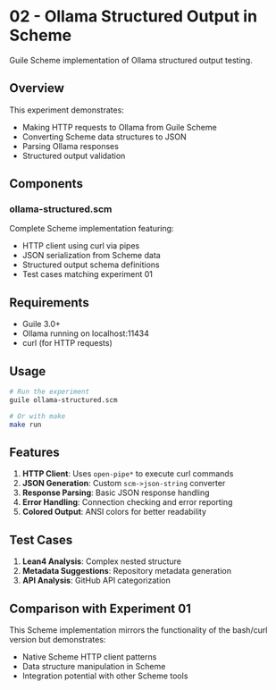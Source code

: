 # 02 - Ollama Structured Output in Scheme

Guile Scheme implementation of Ollama structured output testing.

## Overview

This experiment demonstrates:
- Making HTTP requests to Ollama from Guile Scheme
- Converting Scheme data structures to JSON
- Parsing Ollama responses
- Structured output validation

## Components

### ollama-structured.scm
Complete Scheme implementation featuring:
- HTTP client using curl via pipes
- JSON serialization from Scheme data
- Structured output schema definitions
- Test cases matching experiment 01

## Requirements

- Guile 3.0+
- Ollama running on localhost:11434
- curl (for HTTP requests)

## Usage

```bash
# Run the experiment
guile ollama-structured.scm

# Or with make
make run
```

## Features

1. **HTTP Client**: Uses `open-pipe*` to execute curl commands
2. **JSON Generation**: Custom `scm->json-string` converter
3. **Response Parsing**: Basic JSON response handling
4. **Error Handling**: Connection checking and error reporting
5. **Colored Output**: ANSI colors for better readability

## Test Cases

1. **Lean4 Analysis**: Complex nested structure
2. **Metadata Suggestions**: Repository metadata generation
3. **API Analysis**: GitHub API categorization

## Comparison with Experiment 01

This Scheme implementation mirrors the functionality of the bash/curl version but demonstrates:
- Native Scheme HTTP client patterns
- Data structure manipulation in Scheme
- Integration potential with other Scheme tools